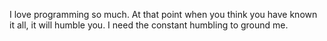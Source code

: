 I love programming so much. At that point when you think you have known it all, it will humble you. I need the constant humbling to ground me.